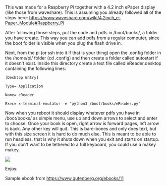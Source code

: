 This was made for a Raspberry Pi together with a 4.2 inch ePaper display (like those from waveshare).  This is assuming you already followed all of the steps here: https://www.waveshare.com/wiki/4.2inch_e-Paper_Module#Raspberry_Pi 


After following those steps, put the code and pdfs in /boot/books/, a folder you have create.  This way you can add pdfs from a regular computer, since the boot folder is visible when you plug the flash drive in.   

Next, from the pi (or ssh into it if that is your thing) open the .config folder in the /home/pi/ folder (cd .config) and then create a folder called autostart if it doesn't exist.  Inside this directory create a text file called eReader.desktop containing the following lines:
```
[Desktop Entry]

Type= Application

Name= eReader

Exec= x-terminal-emulator -e "python3 /boot/books/eReader.py"
```
Now when you reboot it should display whatever pdfs you have in /boot/books/ as simple menu, use up and down arrows to select and enter to choose.  Once your book is open, right arrow is forward pages, left arrow is back.  Any other key will quit.  This is bare-bones and only does text, but with this size screen it is hard to do much else.  This is meant to be able to run headless, that is why it shuts down when you exit and starts on startup.  If you don't want to be tethered to a full keyboard, you could use a makey makey. 

![](eReader_in_action.png)

Enjoy. 

Sample ebook from https://www.gutenberg.org/ebooks/11
